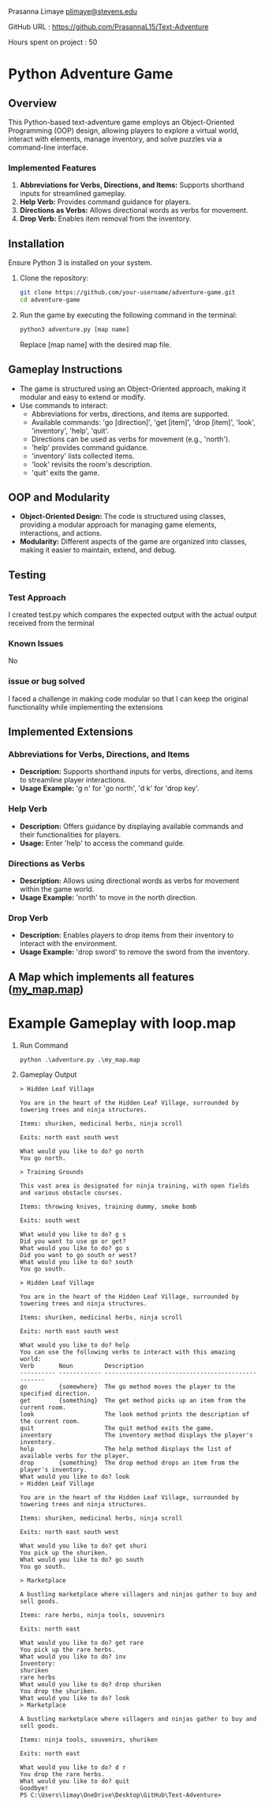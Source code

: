 Prasanna Limaye plimaye@stevens.edu

GitHub URL : https://github.com/PrasannaL15/Text-Adventure

Hours spent on project : 50

# Python Adventure Game

## Overview

This Python-based text-adventure game employs an Object-Oriented Programming (OOP) design, allowing players to explore a virtual world, interact with elements, manage inventory, and solve puzzles via a command-line interface.

### Implemented Features

1. **Abbreviations for Verbs, Directions, and Items:** Supports shorthand inputs for streamlined gameplay.
2. **Help Verb:** Provides command guidance for players.
3. **Directions as Verbs:** Allows directional words as verbs for movement.
4. **Drop Verb:** Enables item removal from the inventory.

## Installation

Ensure Python 3 is installed on your system.

1.  Clone the repository:

    ```bash
    git clone https://github.com/your-username/adventure-game.git
    cd adventure-game
    ```

2.  Run the game by executing the following command in the terminal:

    ```bash
    python3 adventure.py [map name]
    ```

    Replace [map name] with the desired map file.

## Gameplay Instructions

- The game is structured using an Object-Oriented approach, making it modular and easy to extend or modify.
- Use commands to interact:
  - Abbreviations for verbs, directions, and items are supported.
  - Available commands: 'go [direction]', 'get [item]', 'drop [item]', 'look', 'inventory', 'help', 'quit'.
  - Directions can be used as verbs for movement (e.g., 'north').
  - 'help' provides command guidance.
  - 'inventory' lists collected items.
  - 'look' revisits the room's description.
  - 'quit' exits the game.

## OOP and Modularity

- **Object-Oriented Design:** The code is structured using classes, providing a modular approach for managing game elements, interactions, and actions.
- **Modularity:** Different aspects of the game are organized into classes, making it easier to maintain, extend, and debug.

## Testing

### Test Approach

I created test.py which compares the expected output with the actual output received from the terminal

### Known Issues

No

### issue or bug solved

I faced a challenge in making code modular so that I can keep the original functionality while implementing the extensions

## Implemented Extensions

### Abbreviations for Verbs, Directions, and Items

- **Description:** Supports shorthand inputs for verbs, directions, and items to streamline player interactions.
- **Usage Example:** 'g n' for 'go north', 'd k' for 'drop key'.

### Help Verb

- **Description:** Offers guidance by displaying available commands and their functionalities for players.
- **Usage:** Enter 'help' to access the command guide.

### Directions as Verbs

- **Description:** Allows using directional words as verbs for movement within the game world.
- **Usage Example:** 'north' to move in the north direction.

### Drop Verb

- **Description:** Enables players to drop items from their inventory to interact with the environment.
- **Usage Example:** 'drop sword' to remove the sword from the inventory.

## A Map which implements all features ([my_map.map](my_map.map))

# Example Gameplay with loop.map

1.  Run Command

    ```
    python .\adventure.py .\my_map.map
    ```

2.  Gameplay Output

    ```
    > Hidden Leaf Village

    You are in the heart of the Hidden Leaf Village, surrounded by towering trees and ninja structures.

    Items: shuriken, medicinal herbs, ninja scroll

    Exits: north east south west

    What would you like to do? go north
    You go north.

    > Training Grounds

    This vast area is designated for ninja training, with open fields and various obstacle courses.

    Items: throwing knives, training dummy, smoke bomb

    Exits: south west

    What would you like to do? g s
    Did you want to use go or get?
    What would you like to do? go s
    Did you want to go south or west?
    What would you like to do? south
    You go south.

    > Hidden Leaf Village

    You are in the heart of the Hidden Leaf Village, surrounded by towering trees and ninja structures.

    Items: shuriken, medicinal herbs, ninja scroll

    Exits: north east south west

    What would you like to do? help
    You can use the following verbs to interact with this amazing world:
    Verb       Noun         Description
    ---------- ------------ --------------------------------------------------
    go         {somewhere}  The go method moves the player to the specified direction.
    get        {something}  The get method picks up an item from the current room.
    look                    The look method prints the description of the current room.
    quit                    The quit method exits the game.
    inventory               The inventory method displays the player's inventory.
    help                    The help method displays the list of available verbs for the player.
    drop       {something}  The drop method drops an item from the player's inventory.
    What would you like to do? look
    > Hidden Leaf Village

    You are in the heart of the Hidden Leaf Village, surrounded by towering trees and ninja structures.

    Items: shuriken, medicinal herbs, ninja scroll

    Exits: north east south west

    What would you like to do? get shuri
    You pick up the shuriken.
    What would you like to do? go south
    You go south.

    > Marketplace

    A bustling marketplace where villagers and ninjas gather to buy and sell goods.

    Items: rare herbs, ninja tools, souvenirs

    Exits: north east

    What would you like to do? get rare
    You pick up the rare herbs.
    What would you like to do? inv
    Inventory:
    shuriken
    rare herbs
    What would you like to do? drop shuriken
    You drop the shuriken.
    What would you like to do? look
    > Marketplace

    A bustling marketplace where villagers and ninjas gather to buy and sell goods.

    Items: ninja tools, souvenirs, shuriken

    Exits: north east

    What would you like to do? d r
    You drop the rare herbs.
    What would you like to do? quit
    Goodbye!
    PS C:\Users\limay\OneDrive\Desktop\GitHub\Text-Adventure>

    ```

